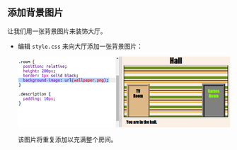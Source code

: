 ## 添加背景图片

让我们用一张背景图片来装饰大厅。




+  编辑 `style.css` 来向大厅添加一张背景图片：

	![screenshot](images/rooms-hall-decorated.png)	

	该图片将重复添加以充满整个房间。 




